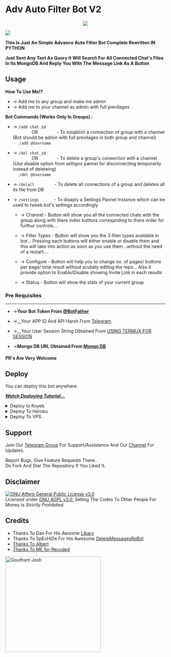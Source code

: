 <h1>Adv Auto Filter Bot V2</h1>

<p align="center">
  <a href="https://github.com/GouthamSER"><img src="https://imgs.search.brave.com/4q8lmA15PZCQXekNyHlYocX-y1w15z9r9bMNxO-RFqE/rs:fit:500:0:0/g:ce/aHR0cHM6Ly9jZG4u/cGl4YWJheS5jb20v/cGhvdG8vMjAyMy8w/Mi8wNS8xNy8zMy9h/aS1nZW5lcmF0ZWQt/Nzc3MDA1NV82NDAu/anBn">

  </a>
  
  <a href="https://github.com/GouthamSER/S-A-F/fork"><img src="https://img.shields.io/github.com/GouthamSER/S-A-F?label=Fork&style=social">
</a>  
</p>

__This Is Just An Simple Advance Auto Filter Bot Complete Rewritten IN PYTHON__

__Just Sent Any Text As Query It Will Search For All Connected Chat's Files In Its MongoDB And Reply You With The Message Link As A Button__


## Usage

**__How To Use Me!?__**

* -> Add me to any group and make me admin<br>
* -> Add me to your channel as admin with full previlages

**Bot Commands (Works Only In Groups) :**


  * -> `/add chat_id`<br>
     &nbsp;&nbsp;&nbsp;&nbsp;&nbsp;&nbsp;&nbsp;&nbsp;&nbsp;&nbsp;&nbsp;&nbsp;&nbsp;&nbsp;
OR
     &nbsp;&nbsp;&nbsp;&nbsp;&nbsp;&nbsp;&nbsp;&nbsp;&nbsp;&nbsp;&nbsp;&nbsp;&nbsp;&nbsp;- To establish a connection of group with a channel (Bot should be admin with full previlages in both group and channel)<br>
    &nbsp;&nbsp;&nbsp;&nbsp;&nbsp;`/add @Username`


  * -> `/del chat_id`<br>
     &nbsp;&nbsp;&nbsp;&nbsp;&nbsp;&nbsp;&nbsp;&nbsp;&nbsp;&nbsp;&nbsp;&nbsp;&nbsp;&nbsp;
OR 
    &nbsp;&nbsp;&nbsp;&nbsp;&nbsp;&nbsp;&nbsp;&nbsp;&nbsp;&nbsp;&nbsp;&nbsp;&nbsp;&nbsp;- To delete a group's coneection with a channel (Use disable option from settigns pannel for disconnecting temporarily instead of deleteing)<br>
    &nbsp;&nbsp;&nbsp;&nbsp; `/del @Username`


  * -> `/delall`&nbsp;&nbsp;&nbsp;&nbsp;&nbsp;&nbsp;&nbsp;&nbsp;&nbsp;&nbsp;&nbsp;&nbsp;&nbsp;&nbsp;&nbsp; - To delete all connections of a group and deletes all its file from DB
  
  * -> `/settings`&nbsp;&nbsp;&nbsp;&nbsp;&nbsp;&nbsp;&nbsp;&nbsp;&nbsp;&nbsp;&nbsp; -  To disaply a Settings Pannel Instance which can be used to tweek bot's settings accordingly

    * -> Channel - Button will show you all the connected chats with the group along with there index buttons correspnding to there order for furthur controls...

    * -> Filter Types - Button will show you the 3 filter types available in bot... Pressing each buttons will either enable or disable them and this will take into action as soon as you use them...without the need of a restart....

    * -> Configure - Button will help you to change no. of pages/ buttons per page/ total result without acutally editing the repo... Also it provide option to Enable/Disable  showing Invite Link in each results

    * -> Status - Button will show the stats of your current group

### Pre Requisites 
------------------
* ->__Your Bot Token From [@BotFather](http://www.telegram.dog/BotFather)__

* ->__Your APP ID And API Harsh From [Telegram](http://www.my.telegram.org)

* ->__Your User Session String Obtained From [USING TERMUX FOR SESSION](http://github.com/GouthamSER/StrSesbot)

* ->__Mongo DB URL Obtained From [Mongo DB](http://www.mongodb.com)__

#### PR's Are Very Welcome

## Deploy
You can deploy this bot anywhere.

<i>**[Watch Deploying Tutorial...](https://youtu.be/@im_goutham_josh)**</i>

<details><summary>Deploy to Koyeb</summary>
<a href="https://app.koyeb.com/deploy?type=git&repository=github.com/GouthamSER/FilterBot&env[BOT_TOKEN]&env[API_ID]&env[API_HASH]&env[CHANNELS]&env[ADMINS]&env[DATABASE_URI]&env[DATABASE_NAME]&env[COLLECTION_NAME]=Telegram_files&branch=main&name=kuttu2bot"><img src="https://www.koyeb.com/static/images/deploy/button.svg">
</a>
</details>

<details><summary>Deploy To Heroku</summary>
<p>
<br>
<a href="https://github.com/GouthamSER/FilterBot/tree/main">
  <img src="https://www.herokucdn.com/deploy/button.svg" alt="Deploy">
</a>
</p>
</details>

<details><summary>Deploy To VPS</summary>
<p>
<pre>
git clone https://github.com/GouthamSER/S-A-F
cd Adv-Auto-Filter-Bot-V2
pip3 install -r requirements.txt
# Change The Vars Of bot/__init__.py File Accordingly
python3 -m bot
</pre>
</p>
</details>

## Support   
Join Our [Telegram Group](https://www.telegram.dog/wudixh13) For Support/Assistance And Our [Channel](https://www.telegram.dog/wudixh13) For Updates.   
   
Report Bugs, Give Feature Requests There..   
Do Fork And Star The Repository If You Liked It.

## Disclaimer
[![GNU Affero General Public License v3.0](https://www.gnu.org/graphics/agplv3-155x51.png)](https://www.gnu.org/licenses/agpl-3.0.en.html#header)    
Licensed under [GNU AGPL v3.0.](https://github.com/GouthamSER/FilterBot/tree/main/LICENSE)
Selling The Codes To Other People For Money Is *Strictly Prohibited*.


## Credits

 - Thanks To Dan For His Awsome [Libary](https://github.com/pyrogram/pyrogram)
 - Thanks To SpEcHiDe For His Awesome [DeleteMessagesRoBot](https://github.com/SpEcHiDe/DeleteMessagesRoBot)
 - [Thanks To Albert](https://github.com/AlbertEinsteinTG)
 - [Thanks To ME for Recoded](https://github.com/GouthamSER)
 
 <p align = "centre">
   <a href="https://github.com/GouthamSER">
    <img src="https://github.com/GouthamSER/FilterBot/assets/97418751/716973c0-fd77-4d28-90d7-c7a87e4618f3"
      alt="Goutham Josh" width="300" height="300">
   </a>
 </p>


